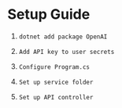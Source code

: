 # Setup Guide

1.     dotnet add package OpenAI
2.     Add API key to user secrets
3.     Configure Program.cs
4.     Set up service folder
5.     Set up API controller
